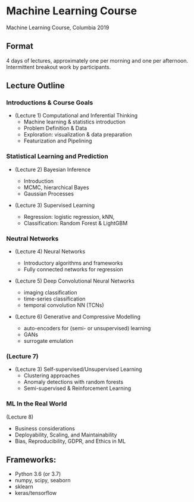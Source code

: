 # Machine Learning Course

Machine Learning Course, Columbia 2019

## Format 

4 days of lectures, approximately one per morning and one per afternoon. Intermittent breakout work by participants.

## Lecture Outline 

### Introductions & Course Goals

* (Lecture 1) Computational and Inferential Thinking
   * Machine learning & statistics introduction
   * Problem Definition & Data
   * Exploration: visualization & data preparation
   * Featurization and Pipelining

### Statistical Learning and Prediction

* (Lecture 2) Bayesian Inference
   * Introduction
   * MCMC, hierarchical Bayes
   * Gaussian Processes
    	
* (Lecture 3) Supervised Learning
   * Regression: logistic regression, kNN, 
   * Classification: Random Forest & LightGBM

### Neutral Networks
* (Lecture 4) Neural Networks
   * Introductory algorithms and frameworks
   * Fully connected networks for regression
  
* (Lecture 5) Deep Convolutional Neural Networks
   * imaging classification
   * time-series classification
   * temporal convolution NN (TCNs)

* (Lecture 6) Generative and Compressive Modelling
   * auto-encoders for (semi- or unsupervised) learning
   * GANs
   * surrogate emulation

### (Lecture 7) 
* (Lecture 3) Self-supervised/Unsupervised Learning 
   * Clustering approaches
   * Anomaly detections with random forests
   * Semi-supervised & Reinforcement Learning

### ML In the Real World

(Lecture 8) 

* Business considerations
* Deployability, Scaling, and Maintainability
* Bias, Reproducibility, GDPR, and Ethics in ML


## Frameworks:
  * Python 3.6 (or 3.7)
  * numpy, scipy, seaborn
  * sklearn
  * keras/tensorflow
 